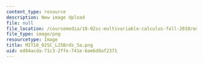 ```yaml
---
content_type: resource
description: New image Upload
file: null
file_location: /coursemedia/18-02sc-multivariable-calculus-fall-2010/ed84acda71c32ffe741e6ae6d8af2371_MIT18_02SC_L25Brds_5a.png
file_type: image/png
resourcetype: Image
title: MIT18_02SC_L25Brds_5a.png
uid: ed84acda-71c3-2ffe-741e-6ae6d8af2371
---
```

